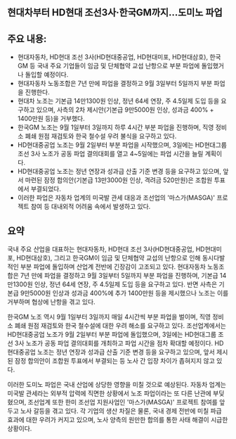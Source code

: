 ## 현대차부터 HD현대 조선3사·한국GM까지…도미노 파업

## 주요 내용:
*   현대자동차, HD현대 조선 3사(HD현대중공업, HD현대미포, HD현대삼호), 한국GM 등 국내 주요 기업들이 임금 및 단체협약 교섭 난항으로 부분 파업에 돌입했거나 돌입할 예정이다.
*   현대자동차 노동조합은 7년 만에 파업을 결정하고 9월 3일부터 5일까지 부분 파업을 진행한다.
*   현대차 노조는 기본급 14만1300원 인상, 정년 64세 연장, 주 4.5일제 도입 등을 요구하고 있으며, 사측의 2차 제시안(기본급 9만5000원 인상, 성과금 400% + 1400만원 등)을 거부했다.
*   한국GM 노조는 9월 1일부터 3일까지 하루 4시간 부분 파업을 진행하며, 직영 정비소 폐쇄 원점 재검토와 한국 철수설 우려 불식을 요구하고 있다.
*   HD현대중공업 노조는 9월 2일부터 부분 파업을 시작했으며, 3일에는 HD현대그룹 조선 3사 노조가 공동 파업 결의대회를 열고 4~5일에는 파업 시간을 늘릴 계획이다.
*   HD현대중공업 노조는 정년 연장과 성과급 산출 기준 변경 등을 요구하고 있으며, 앞서 마련된 잠정 합의안(기본급 13만3000원 인상, 격려금 520만원)은 조합원 투표에서 부결되었다.
*   이러한 파업은 자동차 업계의 미국발 관세 대응과 조선업의 '마스가(MASGA)' 프로젝트 참여 등 대내외적 어려움 속에서 발생하고 있다.

## 요약

국내 주요 산업을 대표하는 현대자동차, HD현대 조선 3사(HD현대중공업, HD현대미포, HD현대삼호), 그리고 한국GM이 임금 및 단체협약 교섭의 난항으로 인해 동시다발적인 부분 파업에 돌입하며 산업계 전반에 긴장감이 고조되고 있다. 현대자동차 노동조합은 7년 만에 파업을 결정하고 9월 3일부터 5일까지 부분 파업을 진행하며, 기본급 14만1300원 인상, 정년 64세 연장, 주 4.5일제 도입 등을 요구하고 있다. 반면 사측은 기본급 9만5000원 인상과 성과금 400%에 추가 1400만원 등을 제시했으나 노조는 이를 거부하며 협상에 난항을 겪고 있다.

한국GM 노조 역시 9월 1일부터 3일까지 매일 4시간씩 부분 파업을 벌이며, 직영 정비소 폐쇄 원점 재검토와 한국 철수설에 대한 우려 해소를 요구하고 있다. 조선업계에서는 HD현대중공업 노조가 9월 2일부터 부분 파업에 돌입했으며, 3일에는 HD현대그룹 조선 3사 노조가 공동 파업 결의대회를 개최하고 파업 시간을 점차 확대할 예정이다. HD현대중공업 노조는 정년 연장과 성과급 산출 기준 변경 등을 요구하고 있으며, 앞서 제시된 잠정 합의안이 조합원 투표에서 부결되는 등 노사 간 입장 차이가 좁혀지지 않고 있다.

이러한 도미노 파업은 국내 산업에 상당한 영향을 미칠 것으로 예상된다. 자동차 업계는 미국발 관세라는 외부적 압력에 직면한 상황에서 노조 파업이라는 또 다른 난관에 부딪혔으며, 조선업계 또한 한미 조선업 지원사업인 '마스가(MASGA)' 프로젝트 참여를 앞두고 노사 갈등을 겪고 있다. 각 기업의 생산 차질은 물론, 국내 경제 전반에 미칠 파급 효과에 대한 우려가 커지고 있으며, 노사 양측의 원만한 합의를 통한 사태 해결이 시급한 상황이다.